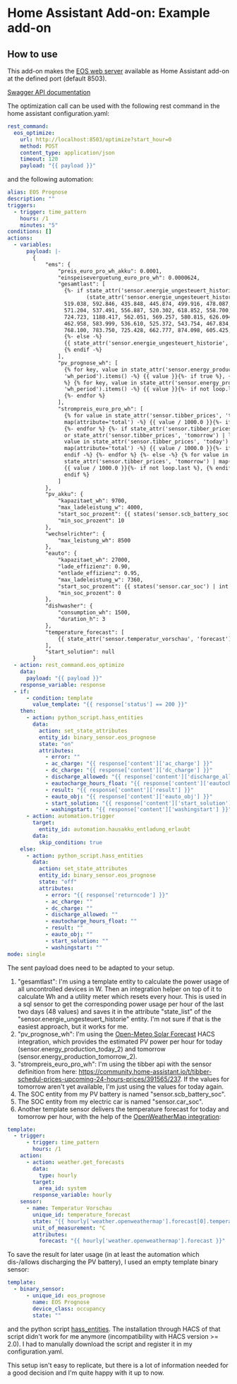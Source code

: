# Home Assistant Add-on: Example add-on

## How to use

This add-on makes the [EOS web server](https://github.com/Akkudoktor-EOS/EOS) available as Home Assistant add-on at the defined port (default 8503). 

[Swagger API documentation](https://petstore3.swagger.io/?url=https://raw.githubusercontent.com/Akkudoktor-EOS/EOS/refs/heads/main/docs/akkudoktoreos/openapi.json) 

The optimization call can be used with the following rest command in the home assistant configuration.yaml:
```yaml
rest_command: 
  eos_optimize:
    url: http://localhost:8503/optimize?start_hour=0
	method: POST
	content_type: application/json
	timeout: 120
	payload: "{{ payload }}"
```

and the following automation:
```yaml
alias: EOS Prognose
description: ""
triggers:
  - trigger: time_pattern
    hours: /1
    minutes: "5"
conditions: []
actions:
  - variables:
      payload: |-
        {
            "ems": {
                "preis_euro_pro_wh_akku": 0.0001,
                "einspeiseverguetung_euro_pro_wh": 0.0000624,
                "gesamtlast": [
                  {%- if state_attr('sensor.energie_ungesteuert_historie', 'state_list') is none or 
                         (state_attr('sensor.energie_ungesteuert_historie', 'state_list').split(', ') | length != 48) %}
                  519.038, 592.846, 435.848, 445.874, 499.916, 478.087, 481.537, 445.690, 446.141, 483.501, 
                  571.204, 537.491, 556.887, 520.302, 618.852, 558.700, 747.631, 786.617, 730.839, 1975.696, 
                  724.723, 1188.417, 562.051, 569.257, 580.815, 626.094, 709.573, 579.968, 498.139, 475.231, 
                  462.958, 583.999, 536.610, 525.372, 543.754, 467.834, 542.264, 518.573, 761.854, 1478.119, 
                  768.100, 783.750, 725.428, 662.777, 874.098, 605.425, 595.513, 628.590
                  {%- else -%}
                  {{ state_attr('sensor.energie_ungesteuert_historie', 'state_list') }}
                  {% endif -%}
                ],
                "pv_prognose_wh": [
                  {% for key, value in state_attr('sensor.energy_production_today_2',
                  'wh_period').items() -%} {{ value }}{%- if true %}, {% endif -%} {%- endfor
                  %} {% for key, value in state_attr('sensor.energy_production_tomorrow_2',
                  'wh_period').items() -%} {{ value }}{%- if not loop.last %}, {% endif -%}
                  {%- endfor %}
                ],
                "strompreis_euro_pro_wh": [
                  {% for value in state_attr('sensor.tibber_prices', 'today') |
                  map(attribute='total') -%} {{ value / 1000.0 }}{%- if true %}, {% endif -%}
                  {%- endfor %} {%- if state_attr('sensor.tibber_prices', 'tomorrow') is none
                  or state_attr('sensor.tibber_prices', 'tomorrow') | length == 0 %}  {% for
                  value in state_attr('sensor.tibber_prices', 'today') |
                  map(attribute='total') -%} {{ value / 1000.0 }}{%- if not loop.last %}, {%
                  endif -%} {%- endfor %} {%- else -%} {% for value in
                  state_attr('sensor.tibber_prices', 'tomorrow') | map(attribute='total') -%}
                  {{ value / 1000.0 }}{%- if not loop.last %}, {% endif -%} {%- endfor %} {%
                  endif %}
                ]
            },
            "pv_akku": {
                "kapazitaet_wh": 9700,
                "max_ladeleistung_w": 4000,
                "start_soc_prozent": {{ states('sensor.scb_battery_soc') | int }},
                "min_soc_prozent": 10
            },
            "wechselrichter": {
                "max_leistung_wh": 8500
            },
            "eauto": {
                "kapazitaet_wh": 27000,
                "lade_effizienz": 0.90,
                "entlade_effizienz": 0.95,
                "max_ladeleistung_w": 7360,
                "start_soc_prozent": {{ states('sensor.car_soc') | int }},
                "min_soc_prozent": 0
            },
            "dishwasher": {
                "consumption_wh": 1500,
                "duration_h": 3
            },
            "temperature_forecast": [
                {{ state_attr('sensor.temperatur_vorschau', 'forecast') | map(attribute='temperature') | list | join (', ') }}
            ],
            "start_solution": null
        }
  - action: rest_command.eos_optimize
    data:
      payload: "{{ payload }}"
    response_variable: response
  - if:
      - condition: template
        value_template: "{{ response['status'] == 200 }}"
    then:
      - action: python_script.hass_entities
        data:
          action: set_state_attributes
          entity_id: binary_sensor.eos_prognose
          state: "on"
          attributes:
            - error: ""
            - ac_charge: "{{ response['content']['ac_charge'] }}"
            - dc_charge: "{{ response['content']['dc_charge'] }}"
            - discharge_allowed: "{{ response['content']['discharge_allowed'] }}"
            - eautocharge_hours_float: "{{ response['content']['eautocharge_hours_float'] }}"
            - result: "{{ response['content']['result'] }}"
            - eauto_obj: "{{ response['content']['eauto_obj'] }}"
            - start_solution: "{{ response['content']['start_solution'] }}"
            - washingstart: "{{ response['content']['washingstart'] }}"
      - action: automation.trigger
        target:
          entity_id: automation.hausakku_entladung_erlaubt
        data:
          skip_condition: true
    else:
      - action: python_script.hass_entities
        data:
          action: set_state_attributes
          entity_id: binary_sensor.eos_prognose
          state: "off"
          attributes:
            - error: "{{ response['returncode'] }}"
            - ac_charge: ""
            - dc_charge: ""
            - discharge_allowed: ""
            - eautocharge_hours_float: ""
            - result: ""
            - eauto_obj: ""
            - start_solution: ""
            - washingstart: ""
mode: single
```

The sent payload does need to be adapted to your setup.

1. "gesamtlast": I'm using a template entity to calculate the power usage of all uncontrolled devices in W. Then an integration helper on top of it to calculate Wh and a utility meter which resets every hour. This is used in a sql sensor to get the corresponding power usage per hour of the last two days (48 values) and saves it in the attribute "state_list" of the "sensor.energie_ungesteuert_historie" entity. I'm not sure if that is the easiest approach, but it works for me.
2. "pv_prognose_wh": I'm using the [Open-Meteo Solar Forecast](https://github.com/rany2/ha-open-meteo-solar-forecast) HACS integration, which provides the estimated PV power per hour for today (sensor.energy_production_today_2) and tomorrow (sensor.energy_production_tomorrow_2).
3. "strompreis_euro_pro_wh": I'm using the tibber api with the sensor definition from here: <https://community.home-assistant.io/t/tibber-schedul-prices-upcoming-24-hours-prices/391565/237>. If the values for tomorrow aren't yet available, I'm just using the values for today again.
4. The SOC entity from my PV battery is named "sensor.scb_battery_soc".
5. The SOC entity from my electric car is named "sensor.car_soc".
6. Another template sensor delivers the temperature forecast for today and tomorrow per hour, with the help of the [OpenWeatherMap integration](https://www.home-assistant.io/integrations/openweathermap/):
```yaml
template:
  - trigger:
      - trigger: time_pattern
        hours: /1
    action:
      - action: weather.get_forecasts
        data:
          type: hourly
        target:
          area_id: system
        response_variable: hourly
    sensor:
      - name: Temperatur Vorschau
        unique_id: temperature_forecast
        state: "{{ hourly['weather.openweathermap'].forecast[0].temperature }}"
        unit_of_measurement: °C
        attributes:
          forecast: "{{ hourly['weather.openweathermap'].forecast }}"
```

To save the result for later usage (in at least the automation which dis-/allows discharging the PV battery), I used an empty template binary sensor:
```yaml
template:
  - binary_sensor:
      - unique_id: eos_prognose
        name: EOS Prognose
        device_class: occupancy
        state: ""
```
and the python script [hass_entities](https://github.com/pmazz/ps_hassio_entities). The installation through HACS of that script didn't work for me anymore (incompatibility with HACS version >= 2.0). I had to manulally download the script and register it in my configuration.yaml.

This setup isn't easy to replicate, but there is a lot of information needed for a good decision and I'm quite happy with it up to now.
